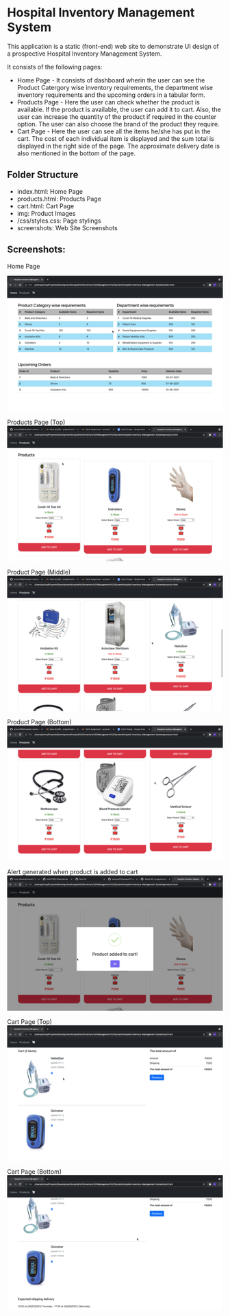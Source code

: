 # Hospital Inventory Management System

This application is a static (front-end) web site to demonstrate UI design of a prospective Hospital Inventory Management System.

It consists of the following pages:
- Home Page - It consists of dashboard wherin the user can see the Product Catergory wise inventory requirements, the department wise inventory requirements and the upcoming orders in a tabular form.
- Products Page - Here the user can check whether the product is available. If the product is available, the user can add it to cart. Also, the user can increase the quantity of the product if required in the counter option. The user can also choose the brand of the product they require.
- Cart Page - Here the user can see all the items he/she has put in the cart. The cost of each individual item is displayed and the sum total is displayed in the right side of the page. The approximate delivery date is also mentioned in the bottom of the page.

## Folder Structure

- index.html: Home Page
- products.html: Products Page
- cart.html: Cart Page
- img: Product Images
- /css/styles.css: Page stylings
- screenshots: Web Site Screenshots

## Screenshots:

Home Page

![Home Page](screenshots/Home-Page.png)

Products Page (Top)
![Home Page](screenshots/Product-Page-top.png)


Product Page (Middle)
![Home Page](screenshots/Product-Page-middle.png)

Product Page (Bottom)
![Home Page](screenshots/Product-Page-bottom.png)

Alert generated when product is added to cart
![Home Page](screenshots/Alert-when-product-added-to-cart.png)

Cart Page (Top)
![Home Page](screenshots/Cart-Page-top.png)

Cart Page (Bottom)
![Home Page](screenshots/Cart-Page-bottom.png)

